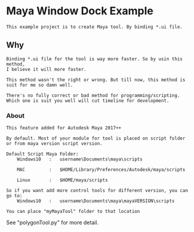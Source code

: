 # Maya Window Dock Example

    This example project is to create Maya tool. By binding *.ui file.

## Why

    Binding *.ui file for the tool is way more faster. So by usin this method,
    I believe it will more faster.
    
    This method wasn't the right or wrong. But till now, this method is suit for me so damn well.

    There's no fully correct or bad method for programming/scripting.
    Which one is suit you well will cut timeline for development.

### About

    This feature added for Autodesk Maya 2017++

    By default. Most of your module for tool is placed on script folder
    or from maya version script version.

    Default Script Maya Folder:
        Windows10   :   username\Documents\maya\scripts

        MAC         :   $HOME/Library/Preferences/Autodesk/maya/scripts

        Linux       :   $HOME/maya/scripts

    So if you want add more control tools for different version, you can go to:
        Windows10   :   username\Documents\maya\mayaVERSION\scripts

    You can place "myMayaTool" folder to that location

See "polygonTool.py" for more detail.
